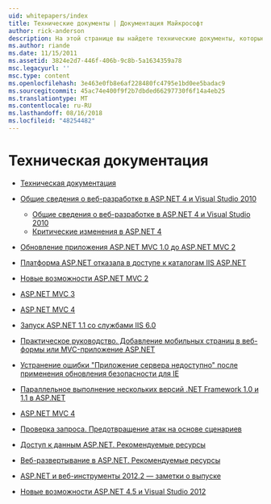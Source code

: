 ```yaml
---
uid: whitepapers/index
title: Технические документы | Документация Майкрософт
author: rick-anderson
description: На этой странице вы найдете технические документы, которые помогут вам установить и настроить ASP.NET и помогут вам создавать безопасные, быстрый и гибкие приложения ASP.NET.
ms.author: riande
ms.date: 11/15/2011
ms.assetid: 3824e2d7-446f-406b-9c8b-5a1634359a78
msc.legacyurl: ''
msc.type: content
ms.openlocfilehash: 3e463e0fb8e6af228480fc4795e1bd0ee5badac9
ms.sourcegitcommit: 45ac74e400f9f2b7dbded66297730f6f14a4eb25
ms.translationtype: MT
ms.contentlocale: ru-RU
ms.lasthandoff: 08/16/2018
ms.locfileid: "48254482"
---
```

<a name="whitepapers"></a>Техническая документация
====================
- [Техническая документация](overview.md)
- [Общие сведения о веб-разработке в ASP.NET 4 и Visual Studio 2010](aspnet4/index.md)

    - [Общие сведения о веб-разработке в ASP.NET 4 и Visual Studio 2010](aspnet4/overview.md)
    - [Критические изменения в ASP.NET 4 ](aspnet4/breaking-changes.md)
- [Обновление приложения ASP.NET MVC 1.0 до ASP.NET MVC 2](aspnet-mvc2-upgrade-notes.md)
- [Платформа ASP.NET отказала в доступе к каталогам IIS ASP.NET](denied-access-to-iis-directories.md)
- [Новые возможности ASP.NET MVC 2](what-is-new-in-aspnet-mvc.md)
- [ASP.NET MVC 3](mvc3-release-notes.md)
- [ASP.NET MVC 4](mvc4-beta-release-notes.md)
- [Запуск ASP.NET 1.1 со службами IIS 6.0](aspnet-and-iis6.md)
- [Практическое руководство. Добавление мобильных страниц в веб-формы или MVC-приложение ASP.NET](add-mobile-pages-to-your-aspnet-web-forms-mvc-application.md)
- [Устранение ошибки "Приложение сервера недоступно" после применения обновления безопасности для IE](ms03-32-issue.md)
- [Параллельное выполнение нескольких версий .NET Framework 1.0 и 1.1 в ASP.NET](side-by-side-with-10.md)
- [ASP.NET MVC 4](mvc4-release-notes.md)
- [Проверка запроса. Предотвращение атак на основе сценариев](request-validation.md)
- [Доступ к данным ASP.NET. Рекомендуемые ресурсы](aspnet-data-access-content-map.md)
- [Веб-развертывание в ASP.NET. Рекомендуемые ресурсы](aspnet-web-deployment-content-map.md)
- [ASP.NET и веб-инструменты 2012.2 — заметки о выпуске](aspnet-and-web-tools-20122-release-notes.md)
- [Новые возможности ASP.NET 4.5 и Visual Studio 2012](whats-new-in-aspnet-45-and-visual-studio-2012.md)
